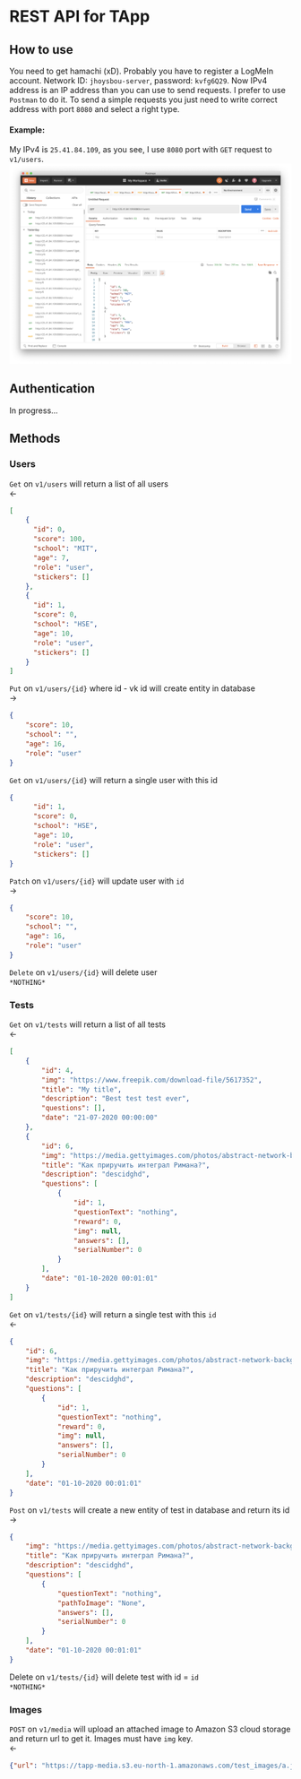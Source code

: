 # REST API for TApp
## How to use 
You need to get hamachi (xD). Probably you have to register a LogMeIn account. Network ID: `jhoysbou-server`, password: `kvfg6Q29`.
Now IPv4 address is an IP address than you can use to send requests. I prefer to use `Postman` to do it.
To send a simple requests you just need to write correct address with port `8080` and select a right type.
#### Example: 
My IPv4 is `25.41.84.109`, as you see, I use `8080` port  with `GET` request to `v1/users`.
![Request example](readme_images/example.png)
## Authentication
In progress...
## Methods
### Users
`Get` on `v1/users` will return a list of all users \
<-
```json
[
    {
      "id": 0,
      "score": 100,
      "school": "MIT",
      "age": 7,
      "role": "user",
      "stickers": []
    },
    {
      "id": 1,
      "score": 0,
      "school": "HSE",
      "age": 10,
      "role": "user",
      "stickers": []
    }
]
``` 


`Put` on `v1/users/{id}` where id - vk id will create entity in database \
-> 
```json
{
    "score": 10,
    "school": "",
    "age": 16,
    "role": "user"
}
```

`Get` on `v1/users/{id}` will return a single user with this id 
```json
{
      "id": 1,
      "score": 0,
      "school": "HSE",
      "age": 10,
      "role": "user",
      "stickers": []
}
```

`Patch` on `v1/users/{id}` will update user with `id`  \
-> 
```json
{
    "score": 10,
    "school": "",
    "age": 16,
    "role": "user"
}
```

`Delete` on `v1/users/{id}` will delete user \
`*NOTHING*`

### Tests
`Get` on `v1/tests` will return a list of all tests \
<-
```json
[
    {
        "id": 4,
        "img": "https://www.freepik.com/download-file/5617352",
        "title": "My title",
        "description": "Best test test ever",
        "questions": [],
        "date": "21-07-2020 00:00:00"
    },
    {
        "id": 6,
        "img": "https://media.gettyimages.com/photos/abstract-network-background-picture-id836272842?s=612x612",
        "title": "Как приручить интеграл Римана?",
        "description": "descidghd",
        "questions": [
            {
                "id": 1,
                "questionText": "nothing",
                "reward": 0,
                "img": null,
                "answers": [],
                "serialNumber": 0
            }
        ],
        "date": "01-10-2020 00:01:01"
    }
]
```

`Get` on `v1/tests/{id}` will return a single test with this `id` \
<-
```json
{
    "id": 6,
    "img": "https://media.gettyimages.com/photos/abstract-network-background-picture-id836272842?s=612x612",
    "title": "Как приручить интеграл Римана?",
    "description": "descidghd",
    "questions": [
        {
            "id": 1,
            "questionText": "nothing",
            "reward": 0,
            "img": null,
            "answers": [],
            "serialNumber": 0
        }
    ],
    "date": "01-10-2020 00:01:01"
}
```

`Post` on `v1/tests` will create a new entity of test in database and return its id \
-> 
```json
{
    "img": "https://media.gettyimages.com/photos/abstract-network-background-picture-id836272842?s=612x612",
    "title": "Как приручить интеграл Римана?",
    "description": "descidghd",
    "questions": [
        {
            "questionText": "nothing",
            "pathToImage": "None",
            "answers": [],
            "serialNumber": 0
        }
    ],
    "date": "01-10-2020 00:01:01"
}
```
Delete on `v1/tests/{id}` will delete test with id = `id` \
`*NOTHING*`

### Images
`POST` on `v1/media` will upload an attached image to Amazon S3 cloud storage and return url to get it. 
Images must have `img` key.\
<-
```json
{"url": "https://tapp-media.s3.eu-north-1.amazonaws.com/test_images/a.jpg" }
```
